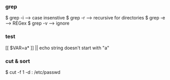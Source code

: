 ### grep

$ grep -i --> case insenstive
$ grep -r --> recursive for directories
$ grep -e --> REGex
$ grep -v --> ignore

### test

[[ $VAR=a* ]] || echo string doesn't start with "a"

### cut & sort

$ cut -f 1 -d : /etc/passwd

